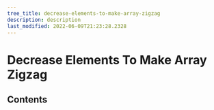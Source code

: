```yaml
---
tree_title: decrease-elements-to-make-array-zigzag
description: description
last_modified: 2022-06-09T21:23:28.2328
---
```


# Decrease Elements To Make Array Zigzag

## Contents
